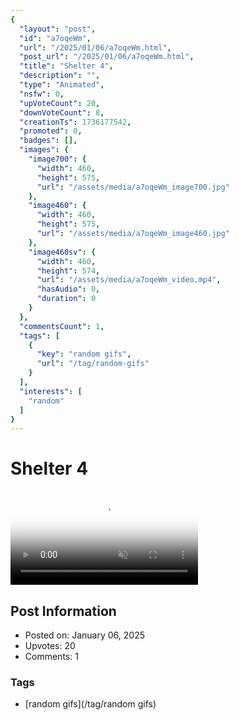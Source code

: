 ```yaml
---
{
  "layout": "post",
  "id": "a7oqeWm",
  "url": "/2025/01/06/a7oqeWm.html",
  "post_url": "/2025/01/06/a7oqeWm.html",
  "title": "Shelter 4",
  "description": "",
  "type": "Animated",
  "nsfw": 0,
  "upVoteCount": 20,
  "downVoteCount": 8,
  "creationTs": 1736177542,
  "promoted": 0,
  "badges": [],
  "images": {
    "image700": {
      "width": 460,
      "height": 575,
      "url": "/assets/media/a7oqeWm_image700.jpg"
    },
    "image460": {
      "width": 460,
      "height": 575,
      "url": "/assets/media/a7oqeWm_image460.jpg"
    },
    "image460sv": {
      "width": 460,
      "height": 574,
      "url": "/assets/media/a7oqeWm_video.mp4",
      "hasAudio": 0,
      "duration": 0
    }
  },
  "commentsCount": 1,
  "tags": [
    {
      "key": "random gifs",
      "url": "/tag/random-gifs"
    }
  ],
  "interests": [
    "random"
  ]
}
---
```


# Shelter 4

<video controls playsinline loop muted poster="/assets/media/a7oqeWm_image460.jpg">
  <source src="/assets/media/a7oqeWm_video.mp4" type="video/mp4">
  Your browser does not support the video tag.
</video>

## Post Information

- Posted on: January 06, 2025
- Upvotes: 20
- Comments: 1

### Tags

- [random gifs](/tag/random gifs)
